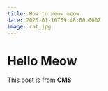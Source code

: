 ```yaml
---
title: How to meow meow
date: 2025-01-16T09:48:00.000Z
image: cat.jpg
---
```

# Hello Meow

This post is from **CMS**
